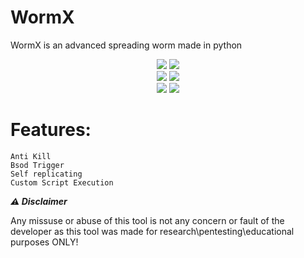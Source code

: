 # WormX
WormX is an advanced spreading worm made in python
<div align="center">
    <img src="https://img.shields.io/github/languages/top/Azuuu1/WormX?color=%23000000">
    <img src="https://img.shields.io/github/stars/Azuuu1/WormX?color=%23000000&logoColor=%23000000">
    <br>
    <img src="https://img.shields.io/github/commit-activity/w/Azuuu1/WormX?color=%23000000"> 
    <img src="https://img.shields.io/github/last-commit/Azuuu1/WormXcolor=%23000000&logoColor=%23000000">
    <br>
    <img src="https://img.shields.io/github/issues/Azuuu1/WormX?color=%23000000&logoColor=%23000000">
    <img src="https://img.shields.io/github/issues-closed/Azuuu1/WormX?color=%23000000&logoColor=%23000000">
    <br>

</div>

# Features:
```
Anti Kill
Bsod Trigger
Self replicating
Custom Script Execution
```
***⚠ Disclaimer***

Any missuse or abuse of this tool is not any concern or fault of the developer as this tool was made for research\pentesting\educational purposes ONLY!
